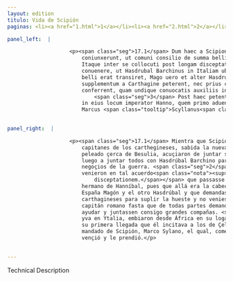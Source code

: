 ```yaml
---
layout: edition
titulo: Vida de Scipión
paginas: <li><a href="1.html">1</a></li><li><a href="2.html">2</a></li><li><a href="3.html">3</a></li><li><a href="4.html">4</a></li><li><a href="5.html">5</a></li><li><a href="6.html">6</a></li><li><a href="7.html">7</a></li><li><a href="8.html">8</a></li><li><a href="9.html">9</a></li><li><a href="10.html">10</a></li><li><a href="11.html">11</a></li><li><a href="12.html">12</a></li><li><a href="13.html">13</a></li><li><a href="14.html">14</a></li><li><a href="15.html">15</a></li><li><a href="16.html">16</a></li><li><a href="17.html">17</a></li><li><a href="18.html">18</a></li><li><a href="19.html">19</a></li><li><a href="20.html">20</a></li><li><a href="21.html">21</a></li><li><a href="22.html">22</a></li><li><a href="23.html">23</a></li><li><a href="24.html">24</a></li><li><a href="25.html">25</a></li><li><a href="26.html">26</a></li><li><a href="27.html">27</a></li><li><a href="28.html">28</a></li><li><a href="29.html">29</a></li><li><a href="30.html">30</a></li><li><a href="31.html">31</a></li><li><a href="32.html">32</a></li><li><a href="33.html">33</a></li><li><a href="34.html">34</a></li><li><a href="35.html">35</a></li><li><a href="36.html">36</a></li><li><a href="37.html">37</a></li><li><a href="38.html">38</a></li><li><a href="39.html">39</a></li><li><a href="40.html">40</a></li><li><a href="41.html">41</a></li><li><a href="42.html">42</a></li><li><a href="43.html">43</a></li><li><a href="44.html">44</a></li><li><a href="45.html">45</a></li><li><a href="46.html">46</a></li><li><a href="47.html">47</a></li><li><a href="48.html">48</a></li><li><a href="49.html">49</a></li><li><a href="50.html">50</a></li><li><a href="51.html">51</a></li><li><a href="52.html">52</a></li><li><a href="53.html">53</a></li><li><a href="54.html">54</a></li><li><a href="55.html">55</a></li><li><a href="56.html">56</a></li><li><a href="57.html">57</a></li><li><a href="58.html">58</a></li><li><a href="59.html">59</a></li><li><a href="60.html">60</a></li><li><a href="61.html">61</a></li><li><a href="62.html">62</a></li><li><a href="63.html">63</a></li><li><a href="64.html">64</a></li><li><a href="65.html">65</a></li><li><a href="66.html">66</a></li><li><a href="67.html">67</a></li><li><a href="68.html">68</a></li><li><a href="69.html">69</a></li><li><a href="70.html">70</a></li><li><a href="71.html">71</a></li><li><a href="72.html">72</a></li><li><a href="73.html">73</a></li><li><a href="74.html">74</a></li>

panel_left:  |

                    <p><span class="seg">17.1</span> Dum haec a Scipione gerebantur, interim alii duo <span class="tooltip">Carthaginensium<span class="tooltiptext">Carthamensium <span class="siglas">s</span> </span></span> duces accepto nuncio male <span class="tooltip">gestae ad Besulam rei<span class="tooltiptext">geste rei ad Besulam <span class="siglas">s</span> </span></span> iungere copias properarunt, pauloque post Hasdrubali Barchino se
                        coniunxerunt, ut comuni consilio de summa belli decernerent. <span class="seg">2</span>
                        Itaque inter se collocuti post longam disceptationem in ea sententia
                        conuenere, ut Hasdrubal Barchinus in Italiam ubi Hannibal frater et caput
                        belli erat transiret, Mago uero et alter Hasdrubal in Hispania remanerent,
                        supplementum a Carthagine peterent, nec prius cum imperatore Romano signa
                        conferrent, quam undique conuocatis auxiliis ingentes copias contraxissent.
                            <span class="seg">3</span> Post haec petente Italiam Hasdrubale, missus est ex Africa
                        in eius locum imperator Hanno, quem primo aduentu Celtiberiam concitantem
                        Marcus <span class="tooltip">Scyllanus<span class="tooltiptext">Syllanus <span class="siglas">F N P U W</span> Sillanus <span class="siglas">E S r s</span> </span></span> iussu Scipionis aggreditur, praelioque commisso superat capitque.</p>
                

panel_right:  |

                    <p><span class="seg">17.1</span> Mientra que Scipión fazía aquestas cosas, los otros dos
                        capitanes de los carthegineses, sabida la nueva como los suyos avían mal
                        peleado çerca de Besulia, acuçiaron de juntar sus compañas en uno y fuéronse
                        luego a juntar todos con Hasdrúbal Barchino para consultar en uno los
                        negoçios de la guerra. <span class="seg">2</span> Y quando entre sí ovieron fablado,
                        venieron en tal acuerdo<span class="nota"><sup>8</sup><span class="texto_nota">P. omite post longam
                            disceptationem.</span></span> que passasse en Italia Hasdrúbal Barchino,
                        hermano de Hanníbal, pues que allá era la cabeça de la guerra, y quedasen en
                        España Magón y el otro Hasdrúbal y que demandassen más gente a los
                        carthagineses para suplir la hueste y no veniessen ante a las manos con el
                        capitán romano fasta que de todas partes demandassen los <a href="../public/images/1491/184r.jpg" target="new"><img class="facs" src="{site.url}/Vitae/public/images/facs_icon.jpg"/></a>[184r,b] que les avían de
                        ayudar y juntassen consigo grandes compañas. <span class="seg">3</span> Ya que Hasdrúbal
                        yva en Ytalia, embiaron desde África en su logar por capitán a Hannón y, en
                        su primera llegada que él incitava a los de Çeltiberia, fue contra él, por
                        mandado de Scipión, Marco Sylano, el qual, cometida batalla entre ellos, lo
                        vençió y le prendió.</p>
                

---
```


Technical Description 